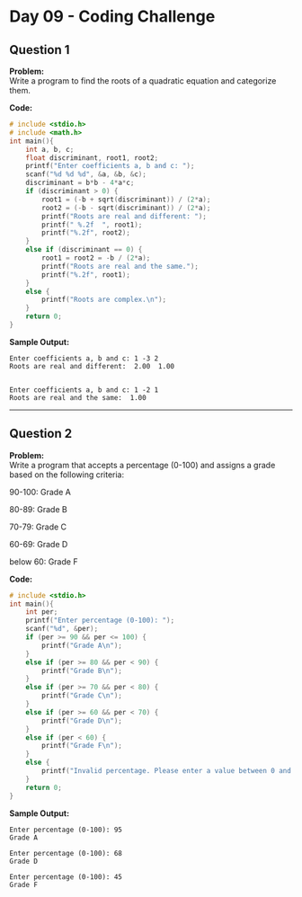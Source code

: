 # Day 09 - Coding Challenge

## Question 1  
**Problem:**  
Write a program to find the roots of a quadratic equation and categorize them.

**Code:**  
```c
# include <stdio.h>
# include <math.h>
int main(){
    int a, b, c;
    float discriminant, root1, root2;
    printf("Enter coefficients a, b and c: ");
    scanf("%d %d %d", &a, &b, &c);
    discriminant = b*b - 4*a*c;
    if (discriminant > 0) {
        root1 = (-b + sqrt(discriminant)) / (2*a);
        root2 = (-b - sqrt(discriminant)) / (2*a);
        printf("Roots are real and different: ");
        printf(" %.2f  ", root1);
        printf("%.2f", root2);
    }
    else if (discriminant == 0) {
        root1 = root2 = -b / (2*a);
        printf("Roots are real and the same.");
        printf("%.2f", root1);
    }
    else {
        printf("Roots are complex.\n");
    }
    return 0;
}

```

**Sample Output:**  
```
Enter coefficients a, b and c: 1 -3 2
Roots are real and different:  2.00  1.00


Enter coefficients a, b and c: 1 -2 1
Roots are real and the same:  1.00
```

---

## Question 2  
**Problem:**  
Write a program that accepts a percentage (0-100) and assigns a grade based on the following criteria:

90-100: Grade A

80-89: Grade B

70-79: Grade C

60-69: Grade D

below 60: Grade F

**Code:**  
```c
# include <stdio.h>
int main(){
    int per;
    printf("Enter percentage (0-100): ");
    scanf("%d", &per);
    if (per >= 90 && per <= 100) {
        printf("Grade A\n");
    }
    else if (per >= 80 && per < 90) {
        printf("Grade B\n");
    }
    else if (per >= 70 && per < 80) {
        printf("Grade C\n");
    }
    else if (per >= 60 && per < 70) {
        printf("Grade D\n");
    }
    else if (per < 60) {
        printf("Grade F\n");
    }
    else {
        printf("Invalid percentage. Please enter a value between 0 and 100.\n");
    }
    return 0;
}
```

**Sample Output:**  
```
Enter percentage (0-100): 95
Grade A

Enter percentage (0-100): 68
Grade D

Enter percentage (0-100): 45
Grade F
```